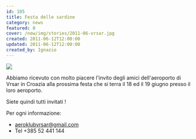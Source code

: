 ```yaml
---
id: 105
title: Festa delle sardine
category: news
featured: 0
cover: /new/img/stories/2011-06-vrsar.jpg
created: 2011-06-12T12:00:00
updated: 2011-06-12T12:00:00
created_by: Ignazio
---
```


<img class="float-start mr-3 w-[300px]" src="/new/img/stories/2011-06-vrsar.jpg"/>

Abbiamo ricevuto con molto piacere l'invito degli amici dell'aeroporto di Vrsar in Croazia alla prossima festa che si terra il 18 ed il 19 giugno presso il loro aeroporto.

Siete quindi tutti invitati !

Per ogni informazione:<br/>

- <a href="mailto:aeroklubvrsar@gmail.com">aeroklubvrsar@gmail.com</a>
- Tel +385 52 441 144
